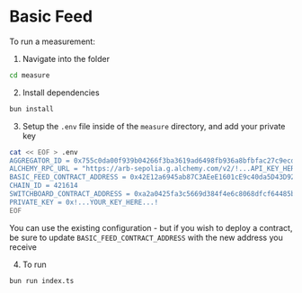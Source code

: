 # Basic Feed

To run a measurement:

1. Navigate into the folder

```bash
cd measure
```

2. Install dependencies

```bash
bun install
```

3. Setup the `.env` file inside of the `measure` directory, and add your
private key

```bash
cat << EOF > .env
AGGREGATOR_ID = 0x755c0da00f939b04266f3ba3619ad6498fb936a8bfbfac27c9ecd4ab4c5d4878
ALCHEMY_RPC_URL = "https://arb-sepolia.g.alchemy.com/v2/!...API_KEY_HERE...!"
BASIC_FEED_CONTRACT_ADDRESS = 0x42E12a6945ab87C3AEeE1601cE9c40da5D43D92A
CHAIN_ID = 421614
SWITCHBOARD_CONTRACT_ADDRESS = 0xa2a0425fa3c5669d384f4e6c8068dfcf64485b3b
PRIVATE_KEY = 0x!...YOUR_KEY_HERE...!
EOF
```

You can use the existing configuration - but if you wish to deploy a contract,
be sure to update `BASIC_FEED_CONTRACT_ADDRESS` with the new address you receive

4. To run

```bash
bun run index.ts
```
